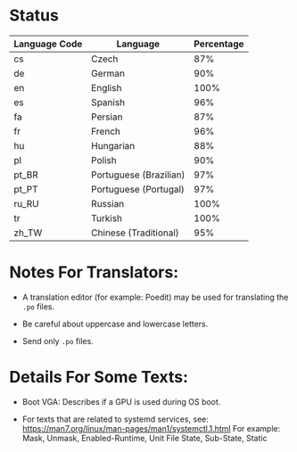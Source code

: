 # Status

| Language Code  | Language               | Percentage |
| -------------- | ---------------------- | ---------- |
| cs             | Czech                  | 87%        |
| de             | German                 | 90%        |
| en             | English                | 100%       |
| es             | Spanish                | 96%        |
| fa             | Persian                | 87%        |
| fr             | French                 | 96%        |
| hu             | Hungarian              | 88%        |
| pl             | Polish                 | 90%        |
| pt_BR          | Portuguese (Brazilian) | 97%        |
| pt_PT          | Portuguese (Portugal)  | 97%        |
| ru_RU          | Russian                | 100%       |
| tr             | Turkish                | 100%       |
| zh_TW          | Chinese (Traditional)  | 95%        |


# Notes For Translators:

- A translation editor (for example: Poedit) may be used for translating the ```.po``` files.

- Be careful about uppercase and lowercase letters.

- Send only ```.po``` files.


# Details For Some Texts:

- Boot VGA: Describes if a GPU is used during OS boot.

- For texts that are related to systemd services, see: https://man7.org/linux/man-pages/man1/systemctl.1.html
  For example: Mask, Unmask, Enabled-Runtime, Unit File State, Sub-State, Static

